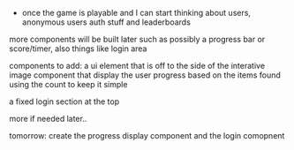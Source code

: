 - once the game is playable and I can start thinking about
users, anonymous users auth stuff and leaderboards

more components will be built later such as possibly a progress bar or score/timer, also things like login area

components to add:
a ui element that is off to the side of the interative image component
that display the user progress based on the items found using the count
to keep it simple 

a fixed login section at the top

more if needed later..


tomorrow:
create the progress display component
and the login comopnent
